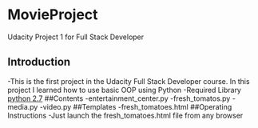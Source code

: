 # MovieProject
Udacity Project 1 for Full Stack Developer
## Introduction
-This is the first project in the Udacity Full Stack Developer course.  In this project I learned how to use basic OOP using Python
-Required Library [python 2.7](https://www.python.org/downloads/)
##Contents
-entertainment_center.py
-fresh_tomatos.py
-media.py
-video.py
##Templates
-fresh_tomatoes.html
##Operating Instructions
-Just launch the fresh_tomatoes.html file from any browser
